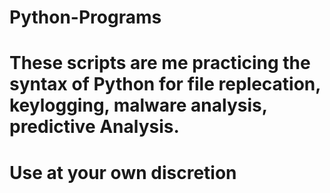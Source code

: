 # Python-Programs

# These scripts are me practicing the syntax of Python for file replecation, keylogging, malware analysis, predictive Analysis.
# Use at your own discretion 
